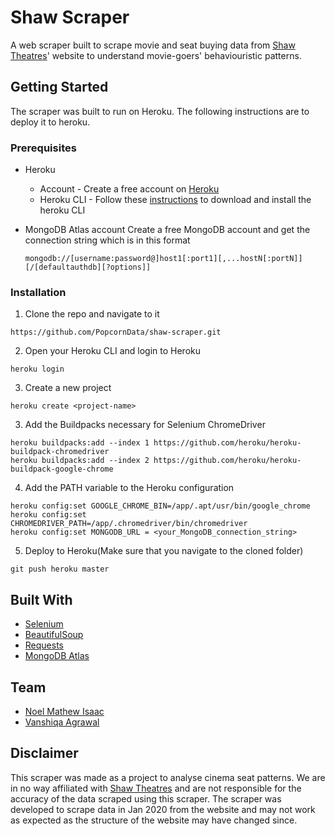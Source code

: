 # Shaw Scraper
A web scraper built to scrape movie and seat buying data from [Shaw Theatres](https://www.shaw.sg/)' website to understand movie-goers' behaviouristic patterns.  


<!-- GETTING STARTED -->
## Getting Started

The scraper was built to run on Heroku. The following instructions are to deploy it to heroku.

### Prerequisites

- Heroku
  - Account - Create a free account on [Heroku](https://www.heroku.com/)
  - Heroku CLI - Follow these [instructions](https://devcenter.heroku.com/articles/heroku-cli#download-and-install) 
to download and install the heroku CLI

- MongoDB Atlas account
  Create a free MongoDB account and get the connection string which is in this format
  ```
  mongodb://[username:password@]host1[:port1][,...hostN[:portN]][/[defaultauthdb][?options]]
  ```


### Installation

1. Clone the repo and navigate to it 
```
https://github.com/PopcornData/shaw-scraper.git
```
2. Open your Heroku CLI and login to Heroku
```
heroku login
```
3. Create a new project
```
heroku create <project-name>
```
3. Add the Buildpacks necessary for Selenium ChromeDriver
```
heroku buildpacks:add --index 1 https://github.com/heroku/heroku-buildpack-chromedriver
heroku buildpacks:add --index 2 https://github.com/heroku/heroku-buildpack-google-chrome
```
4. Add the PATH variable to the Heroku configuration
```
heroku config:set GOOGLE_CHROME_BIN=/app/.apt/usr/bin/google_chrome
heroku config:set CHROMEDRIVER_PATH=/app/.chromedriver/bin/chromedriver
heroku config:set MONGODB_URL = <your_MongoDB_connection_string>
```
5. Deploy to Heroku(Make sure that you navigate to the cloned folder)
```
git push heroku master
```


## Built With
- [Selenium](https://www.selenium.dev/) 
- [BeautifulSoup](https://pypi.org/project/beautifulsoup4/)
- [Requests](https://requests.readthedocs.io/en/master/)
- [MongoDB Atlas](https://www.mongodb.com/cloud/atlas)
&nbsp;

## Team
* [Noel Mathew Isaac](https://github.com/noelmathewisaac)
* [Vanshiqa Agrawal](https://github.com/vanshiqa)

## Disclaimer
This scraper was made as a project to analyse cinema seat patterns. We are in no way affiliated with [Shaw Theatres](https://www.shaw.sg/) and are not responsible for the accuracy of the data scraped using this scraper. The scraper was developed to scrape data in Jan 2020 from the website and may not work as expected as the structure of the website may have changed since.

